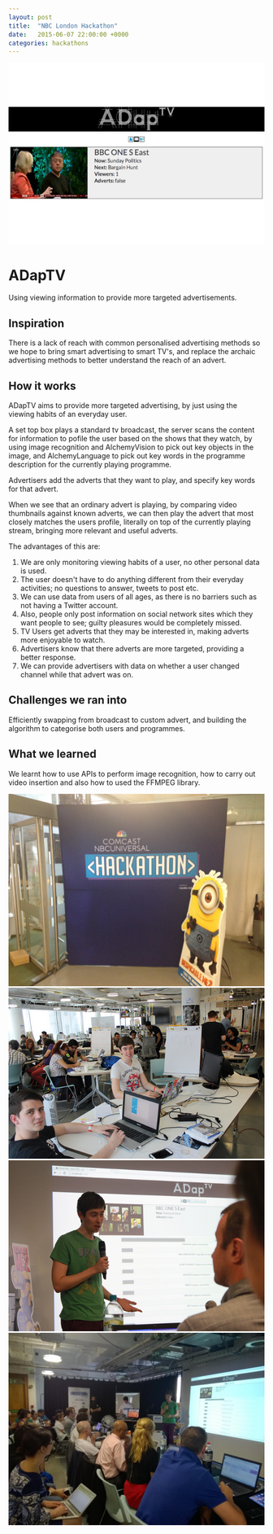 ```yaml
---
layout: post
title:  "NBC London Hackathon"
date:   2015-06-07 22:00:00 +0000
categories: hackathons
---
```


<img class="screenshot" src="/assets/2015-06-07-nbclondon/screenshot.jpg" />

<h1>ADapTV</h1>

Using viewing information to provide more targeted advertisements.

## Inspiration
There is a lack of reach with common personalised advertising methods so we hope to bring smart advertising to smart TV's, and replace the archaic advertising methods to better understand the reach of an advert.

## How it works
ADapTV aims to provide more targeted advertising, by just using the viewing habits of an everyday user.

A set top box plays a standard tv broadcast, the server scans the content for information to pofile the user based on the shows that they watch, by using image recognition and AlchemyVision to pick out key objects in the image, and AlchemyLanguage to pick out key words in the programme description for the currently playing programme.

Advertisers add the adverts that they want to play, and specify key words for that advert.

When we see that an ordinary advert is playing, by comparing video thumbnails against known adverts, we can then play the advert that most closely matches the users profile, literally on top of the currently playing stream, bringing more relevant and useful adverts.

The advantages of this are:
1. We are only monitoring viewing habits of a user, no other personal data is used.
2. The user doesn't have to do anything different from their everyday activities; no questions to answer, tweets to post etc.
3. We can use data from users of all ages, as there is no barriers such as not having a Twitter account.
4. Also, people only post information on social network sites which they want people to see; guilty pleasures would be completely missed.
5. TV Users get adverts that they may be interested in, making adverts more enjoyable to watch.
6. Advertisers know that there adverts are more targeted, providing a better response.
7. We can provide advertisers with data on whether a user changed channel while that advert was on.

## Challenges we ran into
Efficiently swapping from broadcast to custom advert, and building the algorithm to categorise both users and programmes.

## What we learned
We learnt how to use APIs to perform image recognition, how to carry out video insertion and also how to used the FFMPEG library.

<div class="photo-gallery">
	<img class="gallery-image" src="/assets/2015-06-07-nbclondon/1.JPG" />
	<img class="gallery-image" src="/assets/2015-06-07-nbclondon/2.jpg" />
	<img class="gallery-image" src="/assets/2015-06-07-nbclondon/3.jpg" />
	<img class="gallery-image" src="/assets/2015-06-07-nbclondon/4.jpg" />
</div>